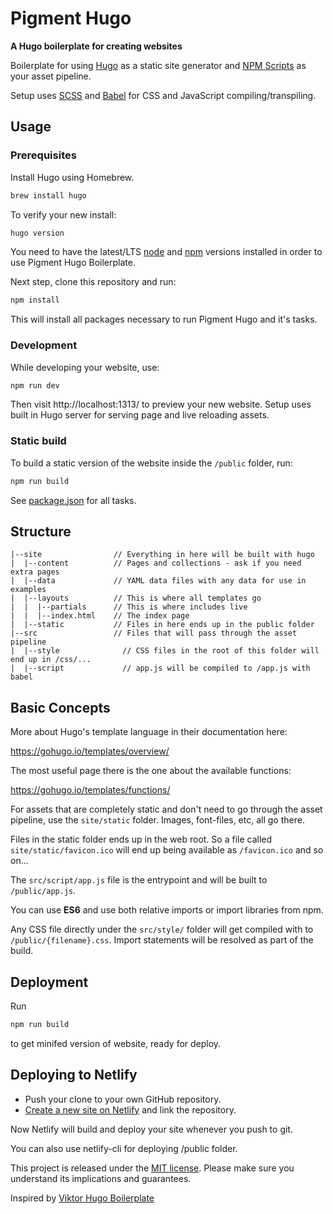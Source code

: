 # Pigment Hugo

**A Hugo boilerplate for creating websites**

Boilerplate for using [Hugo](https://gohugo.io/) as a static site generator and [NPM Scripts](https://docs.npmjs.com/cli/run-script) as your asset pipeline.

Setup uses [SCSS](https://sass-lang.com/) and [Babel](https://babeljs.io/) for CSS and JavaScript compiling/transpiling.

## Usage

### Prerequisites

Install Hugo using Homebrew.

```bash
brew install hugo
```

To verify your new install:

```bash
hugo version
```

You need to have the latest/LTS [node](https://github.com/tj/n) and [npm](https://www.npmjs.com/get-npm) versions installed in order to use Pigment Hugo Boilerplate.

Next step, clone this repository and run:

```bash
npm install
```

This will install all packages necessary to run Pigment Hugo and it's tasks.

### Development

While developing your website, use:

```bash
npm run dev
```

Then visit http://localhost:1313/ to preview your new website.
Setup uses built in Hugo server for serving page and live reloading assets.

### Static build

To build a static version of the website inside the `/public` folder, run:

```bash
npm run build
```

See [package.json](https://github.com/anaparunov/pigment-hugo-boilerplate/blob/master/package.json) for all tasks.

## Structure

```
|--site                // Everything in here will be built with hugo
|  |--content          // Pages and collections - ask if you need extra pages
|  |--data             // YAML data files with any data for use in examples
|  |--layouts          // This is where all templates go
|  |  |--partials      // This is where includes live
|  |  |--index.html    // The index page
|  |--static           // Files in here ends up in the public folder
|--src                 // Files that will pass through the asset pipeline
|  |--style              // CSS files in the root of this folder will end up in /css/...
|  |--script             // app.js will be compiled to /app.js with babel
```

## Basic Concepts

More about Hugo's template language in their documentation here:

https://gohugo.io/templates/overview/

The most useful page there is the one about the available functions:

https://gohugo.io/templates/functions/

For assets that are completely static and don't need to go through the asset pipeline,
use the `site/static` folder. Images, font-files, etc, all go there.

Files in the static folder ends up in the web root. So a file called `site/static/favicon.ico`
will end up being available as `/favicon.ico` and so on...

The `src/script/app.js` file is the entrypoint and will be built to `/public/app.js`.

You can use **ES6** and use both relative imports or import libraries from npm.

Any CSS file directly under the `src/style/` folder will get compiled with to `/public/{filename}.css`.
Import statements will be resolved as part of the build.

## Deployment

Run

```bash
npm run build
```
to get minifed version of website, ready for deploy.

## Deploying to Netlify

- Push your clone to your own GitHub repository.
- [Create a new site on Netlify](https://app.netlify.com/start) and link the repository.

Now Netlify will build and deploy your site whenever you push to git.

You can also use netlify-cli for deploying /public folder.

This project is released under the [MIT license](LICENSE). Please make sure you understand its implications and guarantees.

Inspired by [Viktor Hugo Boilerplate](https://github.com/netlify/victor-hugo)
